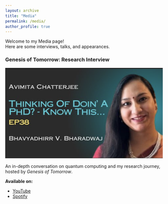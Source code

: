 ```yaml
---
layout: archive
title: "Media"
permalink: /media/
author_profile: true
---
```


Welcome to my Media page!  
Here are some interviews, talks, and appearances.

### Genesis of Tomorrow: Research Interview

![Genesis Thumbnail](/images/genesis-thumbnail.png)

An in-depth conversation on quantum computing and my research journey, hosted by *Genesis of Tomorrow*.

**Available on:**
- [YouTube](https://www.youtube.com/watch?v=OKRcqTDhUn8)
- [Spotify](https://open.spotify.com/episode/1VerV8ezzKDT9BHCfkSPJZ)
